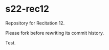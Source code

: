 # s22-rec12

Repository for Recitation 12. 

Please fork before rewriting its commit history. 

Test.

